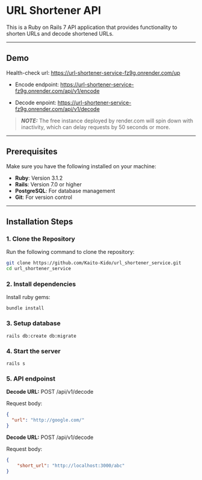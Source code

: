# URL Shortener API

This is a Ruby on Rails 7 API application that provides functionality to shorten URLs and decode shortened URLs.

---
## Demo
Health-check url: https://url-shortener-service-fz9g.onrender.com/up

-  Encode endpoint: https://url-shortener-service-fz9g.onrender.com/api/v1/encode

-  Decode enpoint: https://url-shortener-service-fz9g.onrender.com/api/v1/decode

> **_NOTE:_**  The free instance deployed by render.com will spin down with inactivity, which can delay requests by 50 seconds or more.
---

## Prerequisites

Make sure you have the following installed on your machine:

- **Ruby**: Version 3.1.2
- **Rails**: Version 7.0 or higher  
- **PostgreSQL**: For database management  
- **Git**: For version control

---

## Installation Steps

### 1. Clone the Repository

Run the following command to clone the repository:

```bash
git clone https://github.com/Kaito-Kido/url_shortener_service.git
cd url_shortener_service
```

### 2. Install dependencies
Install ruby gems:
```
bundle install
```

### 3. Setup database
```
rails db:create db:migrate
```

### 4. Start the server
```
rails s
```

### 5. API endpoinst
**Decode URL:**
POST /api/v1/decode

Request body:
```json
{
  "url": "http://google.com/"
}
```

**Decode URL:**
POST /api/v1/decode

Request body:
```json
{
    "short_url": "http://localhost:3000/abc"
}
```